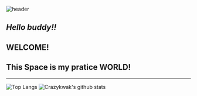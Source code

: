 ![header](https://capsule-render.vercel.app/api?type=rounded&color=auto&text=CrazyKwak)

## *Hello buddy!!*
## WELCOME!
## This Space is my pratice WORLD!

---

![Top Langs](https://github-readme-stats.vercel.app/api/top-langs/?username=Crazykwak&layout=compact)
![Crazykwak's github stats](https://github-readme-stats.vercel.app/api?username=Crazykwak&show_icons=true&theme=radical)
